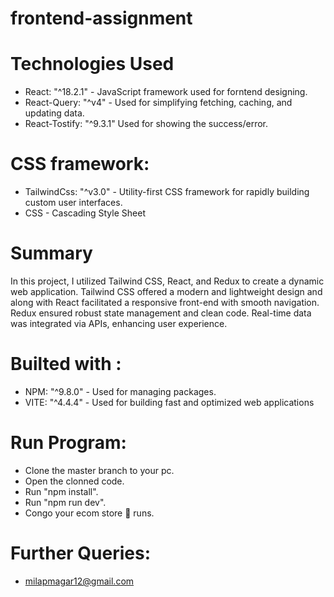 # frontend-assignment

# Technologies Used
- React: "^18.2.1" - JavaScript framework used for forntend designing.
- React-Query: "^v4" - Used for simplifying fetching, caching, and updating data.
- React-Tostify: "^9.3.1" Used for showing the success/error.

# CSS framework:
- TailwindCss: "^v3.0" - Utility-first CSS framework for rapidly building custom user interfaces.
- CSS - Cascading Style Sheet

# Summary
In this project, I utilized Tailwind CSS, React, and Redux to create a dynamic web application. Tailwind CSS offered a modern and lightweight design and along with React facilitated a responsive front-end with smooth navigation. 
Redux ensured robust state management and clean code.
Real-time data was integrated via APIs, enhancing user experience. 

# Builted with :
- NPM: "^9.8.0" - Used for managing packages.
- VITE: "^4.4.4" - Used for building fast and optimized web applications

# Run Program:
- Clone the master branch to your pc.
- Open the clonned code.
- Run "npm install".
- Run "npm run dev".
- Congo your ecom store 🛒 runs.

# Further Queries:
- milapmagar12@gmail.com